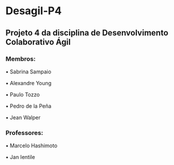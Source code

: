 ﻿# Desagil-P4
## Projeto 4 da disciplina de Desenvolvimento Colaborativo Ágil

### Membros:

• Sabrina Sampaio

• Alexandre Young

• Paulo Tozzo

• Pedro de la Peña

• Jean Walper

### Professores:

• Marcelo Hashimoto

• Jan Ientile
